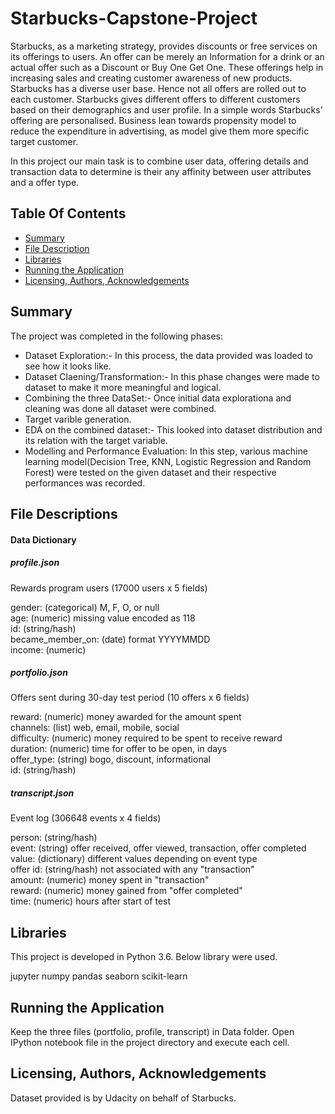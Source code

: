 # Starbucks-Capstone-Project
Starbucks, as a marketing strategy, provides discounts or free services on its offerings to users. 
An offer can be merely an Information for a drink or an actual offer such as a Discount or Buy One Get One.
These offerings help in increasing sales and creating customer awareness of new products. 
Starbucks has a diverse user base. Hence not all offers are rolled out to each customer. 
Starbucks gives different offers to different customers based on their demographics and user profile. 
In a simple words Starbucks’ offering are personalised. Business lean towards propensity model to reduce the expenditure in advertising, as model give them more specific target customer.

In this project our main task is to combine user data, offering details and transaction data to determine is their any affinity between user attributes and a offer type.

## Table Of Contents   
* [Summary](#summary)  
* [File Description](#description)  
* [Libraries](#library)
* [Running the Application](#execution)
* [Licensing, Authors, Acknowledgements](#compliance)


<a name="summary"></a>
## Summary 
The project was completed in the following phases:
* Dataset Exploration:- In this process, the data provided was loaded to see how it looks like.
* Dataset Claening/Transformation:- In this phase changes were made to dataset to make it more meaningful and logical.
* Combining the three DataSet:- Once initial data explorationa and cleaning was done all dataset were combined.
* Target varible generation.
* EDA on the combined dataset:- This looked into dataset distribution and its relation with the target variable.
* Modelling and Performance Evaluation: In this step, various machine learning model(Decision Tree, KNN, Logistic Regression and Random Forest) were tested on the given dataset and their respective performances was recorded. 


<a name="description"></a>
## File Descriptions
#### Data Dictionary
##### profile.json
Rewards program users (17000 users x 5 fields)

gender: (categorical) M, F, O, or null   
age: (numeric) missing value encoded as 118   
id: (string/hash)   
became_member_on: (date) format YYYYMMDD   
income: (numeric)      

##### portfolio.json
Offers sent during 30-day test period (10 offers x 6 fields)

reward: (numeric) money awarded for the amount spent   
channels: (list) web, email, mobile, social   
difficulty: (numeric) money required to be spent to receive reward   
duration: (numeric) time for offer to be open, in days   
offer_type: (string) bogo, discount, informational   
id: (string/hash)     
 
##### transcript.json
Event log (306648 events x 4 fields)

person: (string/hash)   
event: (string) offer received, offer viewed, transaction, offer completed   
value: (dictionary) different values depending on event type   
offer id: (string/hash) not associated with any "transaction"   
amount: (numeric) money spent in "transaction"   
reward: (numeric) money gained from "offer completed"   
time: (numeric) hours after start of test   

<a name="library"/></a>
## Libraries

This project is developed in Python 3.6.
Below library were used.

jupyter
numpy
pandas
seaborn
scikit-learn 

<a name="execution"/></a>
## Running the Application
Keep the three files (portfolio, profile, transcript) in Data folder.
Open IPython notebook file in the project directory and execute each cell.

<a name="compliance"/></a>
## Licensing, Authors, Acknowledgements
Dataset provided is by Udacity on behalf of Starbucks.



